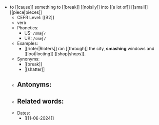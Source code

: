 - to [[cause]] something to [[break]] [[noisily]] into [[a lot of]] [[small]] [[piece|pieces]]
	- CEFR Level: [[B2]]
	- verb
	- Phonetics:
		- US: `/smæʃ/`
		- UK: `/smæʃ/`
	- Examples:
		- [[rioter|Rioters]] ran [[through]] the city, **smashing** windows and [[loot|looting]] [[shop|shops]].
	- Synonyms:
		- [[break]]
		- [[shatter]]
	- Antonyms:
		- 
	- Related words:
		- 
	- Dates:
		- [[11-06-2024]]
